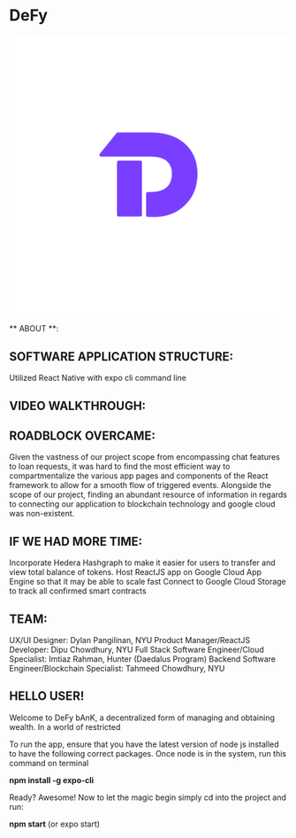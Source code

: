# DeFy
![LOGO](/assets/Defy.png)

** ABOUT **:


## SOFTWARE APPLICATION STRUCTURE:

Utilized React Native with expo cli command line 


## VIDEO WALKTHROUGH:


## ROADBLOCK OVERCAME:

Given the vastness of our project scope from encompassing chat features to loan requests, it was hard to find the most efficient way to compartmentalize the various app pages and components of the React framework to allow for a smooth flow of triggered events. Alongside the scope of our project, finding an abundant resource of information in regards to connecting our application to blockchain technology and google cloud was non-existent.


## IF WE HAD MORE TIME:

Incorporate Hedera Hashgraph to make it easier for users to transfer and view total balance of tokens.
Host ReactJS app on Google Cloud App Engine so that it may be able to scale fast
Connect to Google Cloud Storage to track all confirmed smart contracts 


## TEAM:

UX/UI Designer: Dylan Pangilinan, NYU
Product Manager/ReactJS Developer: Dipu Chowdhury, NYU
Full Stack Software Engineer/Cloud Specialist: Imtiaz Rahman, Hunter (Daedalus Program)
Backend Software Engineer/Blockchain Specialist: Tahmeed Chowdhury, NYU


## HELLO USER!

Welcome to DeFy bAnK, a decentralized form of managing and obtaining wealth. In a world of restricted 

To run the app, ensure that you have the latest version of node js installed to have the following correct packages. Once node is in the system, run this command on terminal

**npm install -g expo-cli**

Ready? Awesome! Now to let the magic begin simply cd into the project and run:

**npm start** (or expo start)

